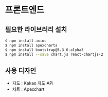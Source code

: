 # 프론트엔드

## 필요한 라이브러리 설치
```bash
$ npm install axios
$ npm install apexcharts
$ npm install bootstrap@5.3.0-alpha3
$ npm install --save chart.js react-chartjs-2
```

## 사용 디자인
- 지도 : Kakao 지도 API
- 차트 : Apexchart